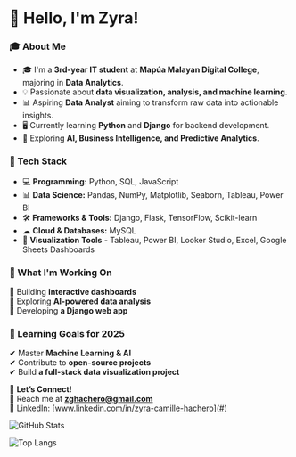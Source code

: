 <!--
**zpsy-hub/zpsy-hub** is a ✨ _special_ ✨ repository because its `README.md` (this file) appears on your GitHub profile.

Here are some ideas to get you started:

- 🔭 I’m currently working on ...
- 🌱 I’m currently learning ...
- 👯 I’m looking to collaborate on ...
- 🤔 I’m looking for help with ...
- 💬 Ask me about ...
- 📫 How to reach me: ...
- 😄 Pronouns: ...
- ⚡ Fun fact: ...
-->

# 👋 Hello, I'm Zyra! 

### 🎓 About Me
- 🎓 I'm a **3rd-year IT student** at **Mapúa Malayan Digital College**, majoring in **Data Analytics**.
- 💡 Passionate about **data visualization, analysis, and machine learning**.
- 📊 Aspiring **Data Analyst** aiming to transform raw data into actionable insights.
- 🖥 Currently learning **Python** and **Django** for backend development.
- 🎯 Exploring **AI, Business Intelligence, and Predictive Analytics**.

### 🔨 Tech Stack
- 💻 **Programming:** Python, SQL, JavaScript
- 📊 **Data Science:** Pandas, NumPy, Matplotlib, Seaborn, Tableau, Power BI
- 🛠 **Frameworks & Tools:** Django, Flask, TensorFlow, Scikit-learn
- ☁ **Cloud & Databases:** MySQL
- 🎨 **Visualization Tools** - Tableau, Power BI, Looker Studio, Excel, Google Sheets Dashboards

### 📌 What I'm Working On
🔹 Building **interactive dashboards**  
🔹 Exploring **AI-powered data analysis**  
🔹 Developing **a Django web app**  

### 🌱 Learning Goals for 2025
✔ Master **Machine Learning & AI**  
✔ Contribute to **open-source projects**  
✔ Build **a full-stack data visualization project**  

💬 **Let’s Connect!**  
📩 Reach me at **zghachero@gmail.com**  
🔗 LinkedIn: [www.linkedin.com/in/zyra-camille-hachero](#)  


![GitHub Stats](https://github-readme-stats.vercel.app/api?username=zpsy-hub&show_icons=true&theme=aura)

![Top Langs](https://github-readme-stats.vercel.app/api/top-langs/?username=zpsy-hub&layout=compact&theme=aura)

